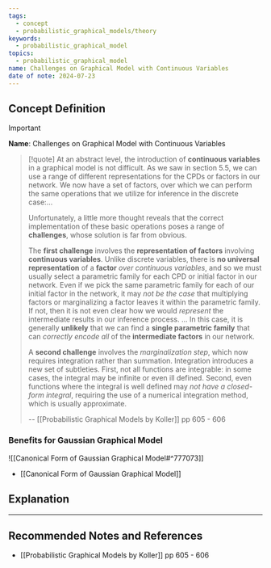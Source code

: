 ```yaml
---
tags:
  - concept
  - probabilistic_graphical_models/theory
keywords:
  - probabilistic_graphical_model
topics:
  - probabilistic_graphical_model
name: Challenges on Graphical Model with Continuous Variables
date of note: 2024-07-23
---
```


## Concept Definition

>[!important]
>**Name**: Challenges on Graphical Model with Continuous Variables

>[!quote]
>At an abstract level, the introduction of **continuous variables** in a graphical model is not difficult. As we saw in section 5.5, we can use a range of different representations for the CPDs or factors in our network. We now have a set of factors, over which we can perform the same operations that we utilize for inference in the discrete case:...
>
>Unfortunately, a little more thought reveals that the correct implementation of these basic operations poses a range of **challenges**, whose solution is far from obvious. 
>
>The **first challenge** involves the **representation of factors** involving **continuous variables**. Unlike discrete variables, there is **no universal representation** of a **factor** *over continuous variables*, and so we must usually select a parametric family for each CPD or initial factor in our network. Even if we pick the same parametric family for each of our initial factor in the network, it may *not be the case* that multiplying factors or marginalizing a factor leaves it within the parametric family. If not, then it is not even clear how we would *represent* the intermediate results in our inference process. ... In this case, it is generally **unlikely** that we can find a **single parametric family** that can *correctly encode* *all* of the **intermediate factors** in our network.
>
>A **second challenge** involves the *marginalization step*, which now requires integration rather than summation. Integration introduces a new set of subtleties. First, not all functions are integrable: in some cases, the integral may be infinite or even ill defined. Second, even functions where the integral is well defined may *not have a closed-form integral*, requiring the use of a numerical integration method, which is usually approximate.
>
>-- [[Probabilistic Graphical Models by Koller]] pp 605 - 606

### Benefits for Gaussian Graphical Model

![[Canonical Form of Gaussian Graphical Model#^777073]]


- [[Canonical Form of Gaussian Graphical Model]]





## Explanation





-----------
##  Recommended Notes and References



- [[Probabilistic Graphical Models by Koller]] pp 605 - 606